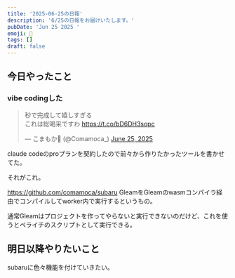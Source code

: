 ```yaml
---
title: '2025-06-25の日報'
description: '6/25の日報をお届けいたします。'
pubDate: 'Jun 25 2025 '
emoji: 🦊
tags: []
draft: false
---
```


## 今日やったこと

### vibe codingした

<blockquote class="twitter-tweet"><p lang="ja" dir="ltr">秒で完成して嬉しすぎる<br>これは総喝采ですわ <a href="https://t.co/bD6DH3sopc">https://t.co/bD6DH3sopc</a></p>&mdash; こまもか🦊 (@Comamoca_) <a href="https://twitter.com/Comamoca_/status/1937999613245714559?ref_src=twsrc%5Etfw">June 25, 2025</a></blockquote> <script async src="https://platform.twitter.com/widgets.js" charset="utf-8"></script>

claude codeのproプランを契約したので前々から作りたかったツールを書かせてた。

それがこれ。

https://github.com/comamoca/subaru
GleamをGleamのwasmコンパイラ経由でコンパイルしてworker内で実行するというもの。

通常Gleamはプロジェクトを作ってやらないと実行できないのだけど、これを使うとペライチのスクリプトとして実行できる。

## 明日以降やりたいこと

subaruに色々機能を付けていきたい。
